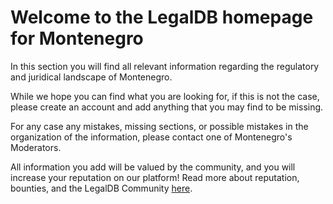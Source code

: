 <!-- TITLE: Montenegro -->
<!-- SUBTITLE: Welcome to the legalDB home of Montenegro -->

# Welcome to the LegalDB homepage for Montenegro

In this section you will find all relevant information regarding the regulatory and juridical landscape of Montenegro.

While we hope you can find what you are looking for, if this is not the case, please create an account and add anything that you may find to be missing.

For any case any mistakes, missing sections, or possible mistakes in the organization of the information, please contact one of Montenegro's Moderators.

All information you add will be valued by the community, and you will increase your reputation on our platform! Read more about reputation, bounties, and the LegalDB Community [here](http://legaldb.herokuapp.com/legaldb/community).
